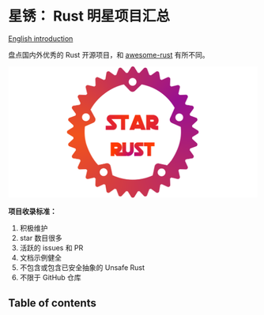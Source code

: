 # 星锈： Rust 明星项目汇总

[English introduction](README.md)

盘点国内外优秀的 Rust 开源项目，和 [awesome-rust](https://awesome-rust.com/) 有所不同。

![img](images/star-rust.png)

**项目收录标准：**

1. 积极维护
2. star 数目很多
3. 活跃的 issues 和 PR
4. 文档示例健全
5. 不包含或包含已安全抽象的 Unsafe Rust 
6. 不限于 GitHub 仓库




## Table of contents

